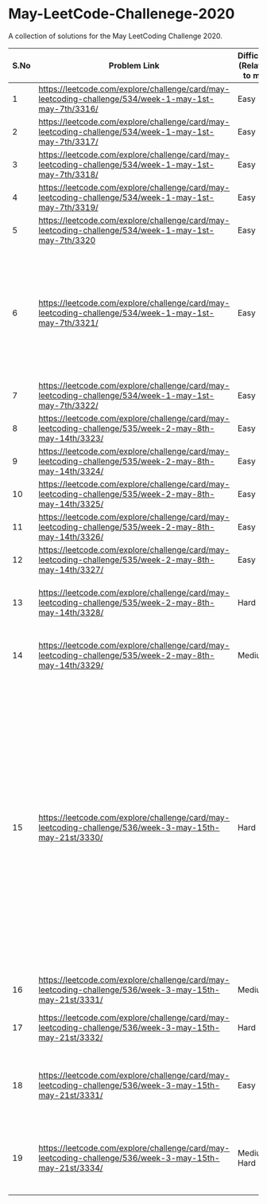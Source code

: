 # May-LeetCode-Challenege-2020
A collection of solutions for the May LeetCoding Challenge 2020.

| S.No | Problem Link  | Difficulty (Relative to me) | Algorithm(s) Used | Data Structure(s) Used | Time Complexity | Space Complexity | Time to solve | New Learning |
| ------------- | ------------- | ------------- | ------------- | ------------- | ------------- | ------------- | ------------- | ------------- |
| 1 | https://leetcode.com/explore/challenge/card/may-leetcoding-challenge/534/week-1-may-1st-may-7th/3316/  | Easy  | Binary Search | NA | O(logn) | O(1) | Within 15 mins | NA |
| 2 | https://leetcode.com/explore/challenge/card/may-leetcoding-challenge/534/week-1-may-1st-may-7th/3317/  | Easy  | NA | HashSet | O(m+n) | O(m) | Within 15 mins | NA |
| 3 | https://leetcode.com/explore/challenge/card/may-leetcoding-challenge/534/week-1-may-1st-may-7th/3318/  | Easy  | NA | HashMap | O(m+n) | O(n) | Within 15 mins | NA |
| 4 | https://leetcode.com/explore/challenge/card/may-leetcoding-challenge/534/week-1-may-1st-may-7th/3319/  | Easy  | NA (bit-manipulation) | NA | O(1) | O(1) | Within 15 mins | NA |
| 5 | https://leetcode.com/explore/challenge/card/may-leetcoding-challenge/534/week-1-may-1st-may-7th/3320  | Easy  | NA | count array acting like hashmap | O(n) | O(26)~O(1) | Within 15 mins | NA |
| 6 | https://leetcode.com/explore/challenge/card/may-leetcoding-challenge/534/week-1-may-1st-may-7th/3321/  | Easy  | NA | HashMap | O(n) | O(n) | Within 15 mins | Moore's voting algo. Only Applicable if majority element always exist. Time Complexity - O(n), Space Complexity - O(1) |
| 7 | https://leetcode.com/explore/challenge/card/may-leetcoding-challenge/534/week-1-may-1st-may-7th/3322/  | Easy  | Tree traversal(DFS) | NA | O(n) | O(1) | Within 45 mins | NA |
| 8 | https://leetcode.com/explore/challenge/card/may-leetcoding-challenge/535/week-2-may-8th-may-14th/3323/  | Easy  | Basic Linear Algebra (y=mx+c) | NA | O(n) | O(1) | Within 15 mins | NA |
| 9 | https://leetcode.com/explore/challenge/card/may-leetcoding-challenge/535/week-2-may-8th-may-14th/3324/  | Easy  | Binary Search | NA | O(logn) | O(1) | Within 15 mins | NA |
| 10 | https://leetcode.com/explore/challenge/card/may-leetcoding-challenge/535/week-2-may-8th-may-14th/3325/  | Easy  | NA | array as hashmap | O(n) | O(n) | Within 25 mins | NA |
| 11 | https://leetcode.com/explore/challenge/card/may-leetcoding-challenge/535/week-2-may-8th-may-14th/3326/  | Easy  | BFS | NA | O(m * n) | O(1) | Within 45 mins | NA |
| 12 | https://leetcode.com/explore/challenge/card/may-leetcoding-challenge/535/week-2-may-8th-may-14th/3327/  | Easy  | Binary Search | NA | O(logn) | O(1) | Within 25 mins | NA |
| 13 | https://leetcode.com/explore/challenge/card/may-leetcoding-challenge/535/week-2-may-8th-may-14th/3328/  | Hard  | NA | NA | O(nk) | O(1) | Indefinite | NA (Better approach is there. Have to investigate) |
| 14 | https://leetcode.com/explore/challenge/card/may-leetcoding-challenge/535/week-2-may-8th-may-14th/3329/  | Medium  | NA | HashMap | O(n) insertion and search | O(26^n) worst case for small letter alphabets | 50 minutes | Prefix Tries |
| 15 | https://leetcode.com/explore/challenge/card/may-leetcoding-challenge/536/week-3-may-15th-may-21st/3330/  | Hard  | Kadane's algorithm | NA | O(n) | O(n)| Indefinite | Improved algo with O(1) space by flipping the signs of elements. This allows us to identify subarray with maximum negative sum. Now we only need to substract the sum of this subarray from total sum. This gives us the wrapped around subarray we need. |
| 16 | https://leetcode.com/explore/challenge/card/may-leetcoding-challenge/536/week-3-may-15th-may-21st/3331/  | Medium  | NA | NA | O(n) | O(1)| Within 90 minutes | NA |
| 17 | https://leetcode.com/explore/challenge/card/may-leetcoding-challenge/536/week-3-may-15th-may-21st/3332/ | Hard  | NA | HashMap | O(p+s) | O(26)| Indefinite | Sliding window using HashMap |
| 18 | https://leetcode.com/explore/challenge/card/may-leetcoding-challenge/536/week-3-may-15th-may-21st/3331/  | Easy  | NA | HashMap | O(s1+s2) | O(26)| Within 5 minutes (Lol same as Anagram ques from yesterday) | NA |
| 19 | https://leetcode.com/explore/challenge/card/may-leetcoding-challenge/536/week-3-may-15th-may-21st/3334/  | Medium-Hard  | NA | NA | O(Q+no of jumps) | O(Q)| Indefinite | Could have stack based approach and prevented jumps. |
